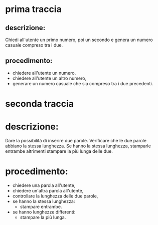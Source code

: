 # prima traccia
## descrizione:
Chiedi all'utente un primo numero, poi un secondo e genera un numero casuale compreso tra i due.
## procedimento:
- chiedere all'utente un numero,
- chiedere all'utente un altro numero,
- generare un numero casuale che sia compreso tra i due precedenti.

# seconda traccia
# descrizione:
Dare la possibilità di inserire due parole. Verificare che le due parole abbiano la stessa lunghezza. Se hanno la stessa lunghezza, stamparle entrambe altrimenti stampare la più lunga delle due.

# procedimento:
- chiedere una parola all'utente,
- chiedere un'altra parola all'utente,
- controllare la lunghezza delle due parole,
- se hanno la stessa lunghezza:
  - stampare entrambe.
- se hanno lunghezze differenti:
  - stampare la più lunga.  